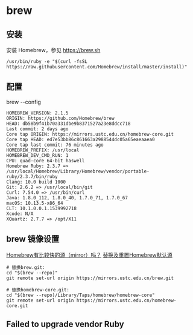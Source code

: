 # brew
## 安装 
安装 Homebrew，参见 https://brew.sh
```
/usr/bin/ruby -e "$(curl -fsSL https://raw.githubusercontent.com/Homebrew/install/master/install)"
```
## 配置
brew --config
```
HOMEBREW_VERSION: 2.1.5
ORIGIN: https://github.com/Homebrew/brew
HEAD: db58b9f41b70a331dbe9b8371527a23e8ddcc718
Last commit: 2 days ago
Core tap ORIGIN: https://mirrors.ustc.edu.cn/homebrew-core.git
Core tap HEAD: ed7e53bb86c861663a2988544dc05a65eaeaaea0
Core tap last commit: 76 minutes ago
HOMEBREW_PREFIX: /usr/local
HOMEBREW_DEV_CMD_RUN: 1
CPU: quad-core 64-bit haswell
Homebrew Ruby: 2.3.7 => /usr/local/Homebrew/Library/Homebrew/vendor/portable-ruby/2.3.7/bin/ruby
Clang: 10.0 build 1000
Git: 2.6.2 => /usr/local/bin/git
Curl: 7.54.0 => /usr/bin/curl
Java: 1.8.0_112, 1.8.0_40, 1.7.0_71, 1.7.0_67
macOS: 10.13.5-x86_64
CLT: 10.1.0.0.1.1539992718
Xcode: N/A
XQuartz: 2.7.7 => /opt/X11
```
## brew 镜像设置
[Homebrew有比较快的源（mirror）吗？](https://www.zhihu.com/question/31360766)
[替换及重置Homebrew默认源](https://lug.ustc.edu.cn/wiki/mirrors/help/brew.git)
```
# 替换brew.git:
cd "$(brew --repo)"
git remote set-url origin https://mirrors.ustc.edu.cn/brew.git

# 替换homebrew-core.git:
cd "$(brew --repo)/Library/Taps/homebrew/homebrew-core"
git remote set-url origin https://mirrors.ustc.edu.cn/homebrew-core.git
```

## Failed to upgrade vendor Ruby